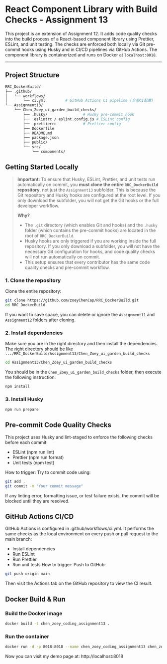 # React Component Library with Build Checks - Assignment 13

This project is an extension of Assignment 12. It adds code quality checks into the build process of a React-based component library using Prettier, ESLint, and unit testing. The checks are enforced both locally via Git pre-commit hooks using Husky and in CI/CD pipelines via GitHub Actions. The component library is containerized and runs on Docker at `localhost:8018`.

---

## Project Structure

```bash
RRC_DockerBuild/
├── .github/
│   └── workflows/
│       └── ci.yml         # GitHub Actions CI pipeline (全局CI配置)
└── Assignment13/
    └── Chen_Zoey_ui_garden_build_checks/
        ├── .husky/                # Husky pre-commit hook
        ├── .eslintrc / eslint.config.js # ESLint config
        ├── .prettierrc            # Prettier config
        ├── Dockerfile
        ├── README.md
        ├── package.json
        ├── public/
        └── src/
            └── components/
```

## Getting Started Locally

> **Important:**
> To ensure that Husky, ESLint, Prettier, and unit tests run automatically on commit, you **must clone the entire `RRC_DockerBuild` repository**, not just the `Assignment13` subfolder. This is because the Git repository and Husky hooks are configured at the root level. If you only download the subfolder, you will not get the Git hooks or the full developer workflow.
>
> **Why?**
> - The `.git` directory (which enables Git and hooks) and the `.husky` folder (which contains the pre-commit hooks) are located in the root of `RRC_DockerBuild`.
> - Husky hooks are only triggered if you are working inside the full repository. If you only download a subfolder, you will not have the necessary Git configuration for hooks, and code quality checks will not run automatically on commit.
> - This setup ensures that every contributor has the same code quality checks and pre-commit workflow.

### 1. Clone the repository

Clone the entire repository:

```bash
git clone https://github.com/zoeyChenCap/RRC_DockerBuild.git
cd RRC_DockerBuild
```

If you want to save space, you can delete or ignore the `Assignment11` and `Assignment12` folders after cloning.

### 2. Install dependencies

Make sure you are in the right directory and then install the dependencies.
The right directory should be like `.../RRC_DockerBuild/Assignment13/Chen_Zoey_ui_garden_build_checks`

```bash
cd Assignment13/Chen_Zoey_ui_garden_build_checks
```

You should be in the `Chen_Zoey_ui_garden_build_checks` folder, then execute the following instruction.

```bash
npm install
```

### 3. Install Husky

```bash
npm run prepare
```

## Pre-commit Code Quality Checks

This project uses Husky and lint-staged to enforce the following checks before each commit:

- ESLint (npm run lint)
- Prettier (npm run format)
- Unit tests (npm test)

How to trigger:
Try to commit code using:

```bash
git add .
git commit -m "Your commit message"
```

If any linting error, formatting issue, or test failure exists, the commit will be blocked until they are resolved.

## GitHub Actions CI/CD

GitHub Actions is configured in .github/workflows/ci.yml. It performs the same checks as the local environment on every push or pull request to the main branch:

- Install dependencies
- Run ESLint
- Run Prettier
- Run unit tests
  How to trigger:
  Push to GitHub:

```bash
git push origin main
```

Then visit the Actions tab on the GitHub repository to view the CI result.

## Docker Build & Run

### Build the Docker image

```bash
docker build -t chen_zoey_coding_assignment13 .
```

### Run the container

```bash
docker run -d -p 8018:8018 --name chen_zoey_coding_assignment13 chen_zoey_coding_assignment13
```

Now you can visit my demo page at: http://localhost:8018